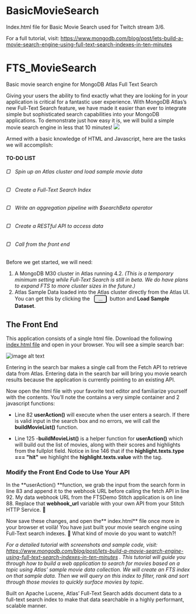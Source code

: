 # BasicMovieSearch
Index.html file for Basic Movie Search used for Twitch stream 3/6. 

For a full tutorial, visit: https://www.mongodb.com/blog/post/lets-build-a-movie-search-engine-using-full-text-search-indexes-in-ten-minutes

# FTS_MovieSearch
Basic movie search engine for MongoDB Atlas Full Text Search

Giving your users the ability to find exactly what they are looking for in your application is critical for a fantastic user experience. With MongoDB Atlas’s new Full-Text Search feature, we have made it easier than ever to integrate simple but sophisticated search capabilities into your MongoDB applications. To demonstrate just how easy it is, we will build a simple movie search engine in less that 10 minutes!
![](assets/movie.gif)

  Armed with a basic knowledge of HTML and Javascript, here are the tasks we will accomplish:
#### TO-DO LIST
###### ▢ &nbsp; Spin up an Atlas cluster and load sample movie data
###### ▢ &nbsp; Create a Full-Text Search Index
###### ▢ &nbsp; Write an aggregation pipeline with $searchBeta operator
###### ▢ &nbsp; Create a RESTful API to access data
###### ▢ &nbsp; Call from the front end


  Before we get started, we will need:
1. A MongoDB M30 cluster in Atlas running 4.2. *(This is a temporary minimum setting while Full-Text Search is still in beta. We do have plans to expand FTS to more cluster sizes in the future.)*
2. Atlas Sample Data loaded into the Atlas cluster directly from the Atlas UI. You can get this by clicking the &nbsp; <button style="border-radius: 5px; width:35px;">...</button>&nbsp; button and **Load Sample Dataset**.

## The Front End
This application consists of a single html file. Download the following [ index.html file](http://bit.ly/MDB_FTS_MovieSearch) and open in your browser. You will see a simple search bar:

![image alt text](assets/image_29.png)

Entering in the search bar makes a single call from the Fetch API to retrieve data from Atlas. Entering data in the search bar will bring you movie search results because the application is currently pointing to an existing API.

Now open the html file with your favorite text editor and familiarize yourself with the contents. You’ll note the **<body>** contains a very simple container and 2 javascript functions:

* Line 82 **userAction()** will execute when the user enters a search. If there is valid input in the search box and no errors, we will call the **buildMovieList()** function.

* Line 125 -**buildMovieList()** is a helper function for **userAction()** which will build out the list of movies, along with their scores and highlights from the fullplot field. Notice in line 146 that if the **highlight.texts.type === "hit"** we highlight the **highlight.texts.value** with the **<mark>** tag.

### **Modify the Front End Code to Use Your API**

In the **userAction() **function, we grab the input from the search form in line 83 and append it to the webhook URL before calling the fetch API in line 92.  My data webhook URL from the FTSDemo Stitch application is on line 88. Replace that **webhook_url** variable with your own API from your Stitch HTTP Service. 🤞

Now save these changes, and open the** index.html** file once more in your browser et voilà! You have just built your movie search engine using Full-Text search indexes. 🙌 What kind of movie do you want to watch?!

*For a detailed tutorial with screenshots and sample code, visit: https://www.mongodb.com/blog/post/lets-build-a-movie-search-engine-using-full-text-search-indexes-in-ten-minutes . This tutorial will guide you through how to build a web application to search for movies based on a topic using Atlas’ sample movie data collection. We will create an FTS index on that sample data. Then we will query on this index to filter, rank and sort through those movies to quickly surface movies by topic.*

Built on Apache Lucene, Atlas’ Full-Text Search adds document data to a full-text search index to make that data searchable in a highly performant, scalable manner. 
